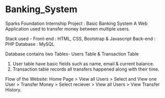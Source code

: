 # Banking_System
Sparks Foundation Internship Project : Basic Banking System
A Web Application used to transfer money between multiple users.

Stack used - 
Front-end : HTML, CSS, Bootstrap & Javascript 
Back-end : PHP 
Database : MySQL

Database contains two Tables- Users Table & Transaction Table 
1. User table have basic fields such as name, email & current balance. 
2. Transaction table records all transfers happened along with their time.

Flow of the Website: Home Page > View all Users > Select and View one User > Transfer Money > Select reciever > View all Users > View Transfer History.
